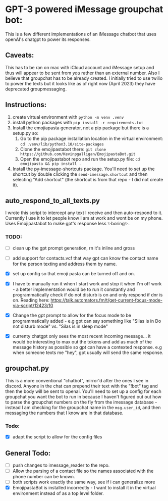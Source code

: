 # GPT-3 powered iMessage groupchat bot:

This is a few different implementations of an iMessage chatbot that uses openAI's chatgpt to power its responses.

## Caveats:
This has to be ran on mac with iCloud account and iMessage setup and thus will appear to be sent from *you* rather than an external number. Also I believe that groupchat has to be already created. I initially tried to use twilio to power the texts but it looks like as of right now (April 2023) they have deprecated groupmessaging. 

## Instructions:
1. create virtual environment with `python -m venv .venv`
2. install python packages with `pip install -r requirements.txt`
3. Install the emojiapasta generator, not a pip package but there is a setup.py so:
    1. Go to the pip package installation location in the virtual environment: `cd .venv/lib/python3.10/site-packages`
    2. Clone the emojipastabot there: `git clone https://github.com/Kevinpgalligan/EmojipastaBot.git`
    3. Open the emojipastabot repo and run the setup.py file: `cd emojipasta && pip install .`
4. Install the py-imessage-shortcuts package. You'll need to set up the shortcut by double clicking the `send-imessage.shortcut` and then selecting "Add shortcut" (the shortcut is from that repo - I did not create it).

## auto_respond_to_all_texts.py
I wrote this script to intercept any text I receive and then auto-respond to it. Currently I use it to let people know I am at work and wont be on my phone. Uses Emojipastabot to make gpt's response less ✨boring✨.

### TODO:
- [ ] clean up the gpt prompt generation, rn it's inline and gross
- [ ] add support for contacts.vcf that way gpt can know the contact name for the person texting and address them by name. 
- [x] set up config so that emoji pasta can be turned off and on. 
- [x] I have to manually run it when I start work and stop it when I'm off work - a better implementation would be to run it constantly and programmatically check if do not disturb is on and only respond if dnr is on. Reading here: https://talk.automators.fm/t/get-current-focus-mode-via-script/12423/10
- [x] Change the gpt prompt to allow for the focus mode to be programmatically added - e.g gpt can say something like "Silas is in Do not disturb mode" vs. "Silas is in sleep mode"
- [x] currenty chatgpt only sees the most recent incoming message... it would be interesting to max out the tokens and add as much of the message history as possible so gpt can have a contexted response. e.g when someone texts me "hey", gpt usually will send the same response. 


## groupchat.py
This is a more conventional "chatbot", mirror'd after the ones I see in discord. Anyone in the chat can prepend their text with the "!bot" tag and then the body will be sent to openai. You'll need to set up a config for each groupchat you want the bot to run in because I haven't figured out out how to parse the groupchat numbers on the fly from the imessage database - instead I am checking for the groupchat name in the `msg.user_id`, and then messaging the numbers that I know are in that database.

### Todo:
- [x] adapt the script to allow for the config files


## General Todo:
- [ ] push changes to imessage_reader to the repo. 
- [ ] Allow the parsing of a contact file so the names associated with the phone number can be known.
- [ ] both scripts work exactly the same way, see if i can generalize more
- [x] EmojipastaBot is installed incorrectly - I want to install it in the virtual environment instead of as a top level folder. 
